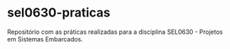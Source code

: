 # sel0630-praticas
Repositório com as práticas realizadas para a disciplina SEL0630 - Projetos em Sistemas Embarcados.
